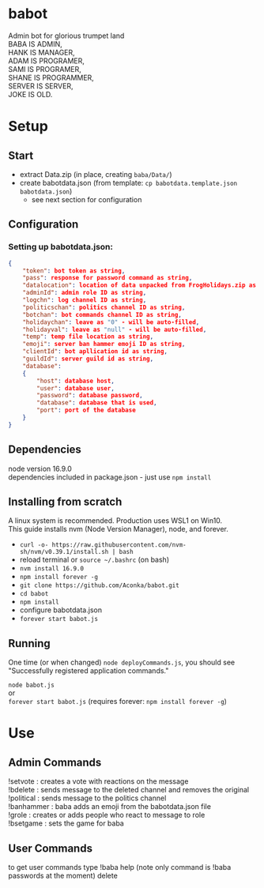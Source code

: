 # babot
Admin bot for glorious trumpet land  
BABA IS ADMIN,   
HANK IS MANAGER,   
ADAM IS PROGRAMER,   
SAMI IS PROGRAMER,  
SHANE IS PROGRAMMER,  
SERVER IS SERVER,   
JOKE IS OLD.  

# Setup

## Start
- extract Data.zip (in place, creating `baba/Data/`)
- create babotdata.json (from template: `cp babotdata.template.json babotdata.json`)
    - see next section for configuration

## Configuration
### Setting up babotdata.json:  
```json
{
    "token": bot token as string,  
    "pass": response for password command as string,  
    "datalocation": location of data unpacked from FrogHolidays.zip as string,  
    "adminId": admin role ID as string,  
    "logchn": log channel ID as string,  
    "politicschan": politics channel ID as string,  
    "botchan": bot commands channel ID as string,  
    "holidaychan": leave as "0" - will be auto-filled,  
    "holidayval": leave as "null" - will be auto-filled,  
    "temp": temp file location as string,  
    "emoji": server ban hammer emoji ID as string,
    "clientId": bot apllication id as string,
    "guildId": server guild id as string,
    "database": 
    {
        "host": database host,
        "user": database user,
        "password": database password,
        "database": database that is used,
        "port": port of the database
    }
}  
```

## Dependencies
node version 16.9.0  
dependencies included in package.json - just use
`npm install`

## Installing from scratch
A linux system is recommended.  Production uses WSL1 on Win10.  
This guide installs nvm (Node Version Manager), node, and forever.

- `curl -o- https://raw.githubusercontent.com/nvm-sh/nvm/v0.39.1/install.sh | bash`
- reload terminal or `source ~/.bashrc` (on bash)
- `nvm install 16.9.0`
- `npm install forever -g`
- `git clone https://github.com/Aconka/babot.git`
- `cd babot`
- `npm install`
- configure babotdata.json
- `forever start babot.js`

## Running
One time (or when changed) `node deployCommands.js`, you should see "Successfully registered application commands."

`node babot.js`  
or  
`forever start babot.js`
(requires forever: `npm install forever -g`)
  
# Use

## Admin Commands
!setvote <msg ID> : creates a vote with reactions on the message  
!bdelete <msg ID> : sends message to the deleted channel and removes the original  
!political <msg ID> : sends message to the politics channel<br>
!banhammer <msg ID> : baba adds an emoji from the babotdata.json file  
!grole <role name> <msg ID> : creates or adds people who react to message to role  
!bsetgame <optional activity type> <activity> : sets the game for baba

## User Commands
to get user commands type !baba help (note only command  is !baba passwords at the moment) delete
